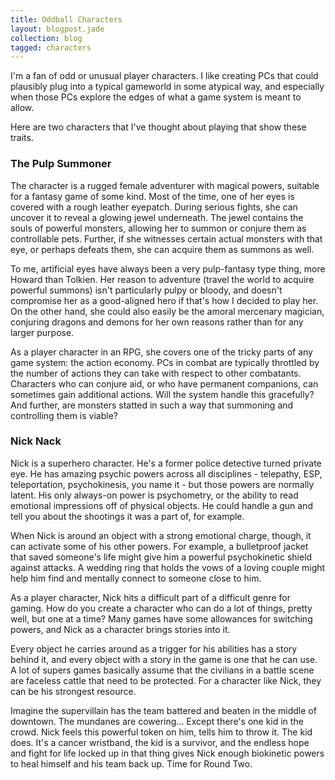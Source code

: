 ```yaml
---
title: Oddball Characters
layout: blogpost.jade
collection: blog
tagged: characters
---
```


I'm a fan of odd or unusual player characters.
I like creating PCs that could plausibly plug into a typical gameworld
in some atypical way, and especially when those PCs explore the edges
of what a game system is meant to allow.

Here are two characters that I've thought about playing that show these traits.

<!-- more -->

### The Pulp Summoner

The character is a rugged female adventurer with magical powers,
suitable for a fantasy game of some kind.
Most of the time, one of her eyes is covered with a rough leather eyepatch.
During serious fights, she can uncover it to reveal a glowing jewel underneath.
The jewel contains the souls of powerful monsters,
allowing her to summon or conjure them as controllable pets.
Further, if she witnesses certain actual monsters with that eye,
or perhaps defeats them, she can acquire them as summons as well.

To me, artificial eyes have always been a very pulp-fantasy type thing,
more Howard than Tolkien.
Her reason to adventure (travel the world to acquire powerful summons)
isn't particularly pulpy or bloody, and doesn't compromise her
as a good-aligned hero if that's how I decided to play her.
On the other hand, she could also easily be the amoral mercenary magician,
conjuring dragons and demons for her own reasons rather than for any
larger purpose.

As a player character in an RPG, she covers one of the tricky parts
of any game system: the action economy.
PCs in combat are typically throttled by the number of actions they can
take with respect to other combatants.
Characters who can conjure aid, or who have permanent companions,
can sometimes gain additional actions.
Will the system handle this gracefully?
And further, are monsters statted in such a way that summoning and
controlling them is viable?

### Nick Nack

Nick is a superhero character.
He's a former police detective turned private eye.
He has amazing psychic powers across all disciplines -
telepathy, ESP, teleportation, psychokinesis, you name it -
but those powers are normally latent.
His only always-on power is psychometry,
or the ability to read emotional impressions off of physical objects.
He could handle a gun and tell you about the shootings it was a part of,
for example.

When Nick is around an object with a strong emotional charge,
though, it can activate some of his other powers.
For example, a bulletproof jacket that saved someone's life might give
him a powerful psychokinetic shield against attacks.
A wedding ring that holds the vows of a loving couple
might help him find and mentally connect to someone close to him.

As a player character, Nick hits a difficult part of a difficult genre
for gaming.
How do you create a character who can do a lot of things, pretty well,
but one at a time?
Many games have some allowances for switching powers,
and Nick as a character brings stories into it.

Every object he carries around as a trigger for his abilities
has a story behind it, and every object with a story in the game
is one that he can use.
A lot of supers games basically assume that the civilians in a battle
scene are faceless cattle that need to be protected.
For a character like Nick, they can be his strongest resource.

Imagine the supervillain has the team battered and beaten in the middle
of downtown. The mundanes are cowering...
Except there's one kid in the crowd.
Nick feels this powerful token on him, tells him to throw it.
The kid does. It's a cancer wristband, the kid is a survivor,
and the endless hope and fight for life locked up in that thing
gives Nick enough biokinetic powers to heal himself and his team back up.
Time for Round Two.
